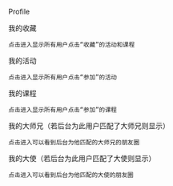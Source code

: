 Profile

我的收藏

```
点击进入显示所有用户点击“收藏”的活动和课程
```

我的活动

```
点击进入显示所有用户点击“参加”的活动
```

我的课程

```
点击进入显示所有用户点击“参加”的课程
```

我的大师兄（若后台为此用户匹配了大师兄则显示）

```
点击进入可以看到后台为他匹配的大师兄的朋友圈
```

我的大使（若后台为此用户匹配了大使则显示）

```
点击进入可以看到后台为他匹配的大使的朋友圈
```




